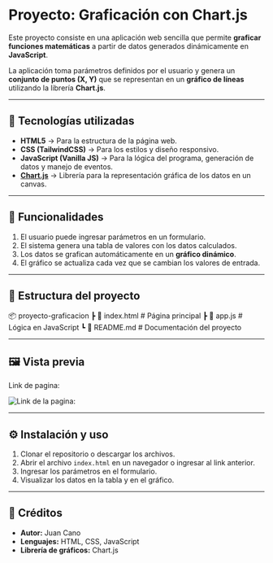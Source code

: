 # Proyecto: Graficación con Chart.js

Este proyecto consiste en una aplicación web sencilla que permite **graficar funciones matemáticas** a partir de datos generados dinámicamente en **JavaScript**.  

La aplicación toma parámetros definidos por el usuario y genera un **conjunto de puntos (X, Y)** que se representan en un **gráfico de líneas** utilizando la librería **Chart.js**.  

---

## 🚀 Tecnologías utilizadas

- **HTML5** → Para la estructura de la página web.  
- **CSS (TailwindCSS)** → Para los estilos y diseño responsivo.  
- **JavaScript (Vanilla JS)** → Para la lógica del programa, generación de datos y manejo de eventos.  
- **[Chart.js](https://www.chartjs.org/)** → Librería para la representación gráfica de los datos en un canvas.  

---

## 📌 Funcionalidades

1. El usuario puede ingresar parámetros en un formulario.  
2. El sistema genera una tabla de valores con los datos calculados.  
3. Los datos se grafican automáticamente en un **gráfico dinámico**.  
4. El gráfico se actualiza cada vez que se cambian los valores de entrada.  

---

## 📂 Estructura del proyecto
📦 proyecto-graficacion
┣ 📜 index.html # Página principal
┣ 📜 app.js # Lógica en JavaScript
┗ 📜 README.md # Documentación del proyecto


---

## 🖼️ Vista previa

Link de pagina:

![Link de la pagina:](https://www.chartjs.org/img/chartjs-logo.svg)

---

## ⚙️ Instalación y uso

1. Clonar el repositorio o descargar los archivos.  
2. Abrir el archivo `index.html` en un navegador o ingresar al link anterior.  
3. Ingresar los parámetros en el formulario.  
4. Visualizar los datos en la tabla y en el gráfico.  

---

## 📖 Créditos

- **Autor:** Juan Cano  
- **Lenguajes:** HTML, CSS, JavaScript  
- **Librería de gráficos:** Chart.js  

